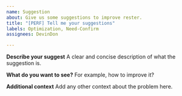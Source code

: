 ```yaml
---
name: Suggestion
about: Give us some suggestions to improve rester.
title: "[PERF] Tell me your suggestions"
labels: Optimization, Need-Confirm
assignees: DevinDon

---
```


**Describe your suggest**
A clear and concise description of what the suggestion is.

**What do you want to see?**
For example, how to improve it?

**Additional context**
Add any other context about the problem here.
